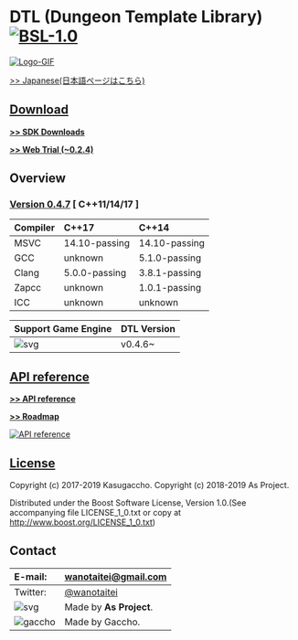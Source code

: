 # DTL (Dungeon Template Library) [![BSL-1.0](https://img.shields.io/badge/license-BSL--1.0-blue.svg)](https://github.com/Kasugaccho/DungeonTemplateLibrary/blob/master/LICENSE_1_0.txt)

[![Logo-GIF](https://kasugaccho.github.io/DungeonPicture/Picture/Logo/logo_color800_2.gif)](https://github.com/Kasugaccho/DungeonTemplateLibrary/wiki/API-reference)

[>> Japanese(日本語ページはこちら)](https://github.com/Kasugaccho/DungeonTemplateLibrary/wiki/%E3%83%9B%E3%83%BC%E3%83%A0)

## [Download](https://github.com/Kasugaccho/DungeonTemplateLibrary/releases)

[**>> SDK Downloads**](https://github.com/Kasugaccho/DungeonTemplateLibrary/releases)

[**>> Web Trial (~0.2.4)**](https://github.com/Kasugaccho/DungeonTemplateLibrary/wiki/Web-Trial)

## Overview

### [**Version 0.4.7**](https://github.com/Kasugaccho/DungeonTemplateLibrary/releases) [ C++11/14/17 ]

|Compiler|C++17|C++14|
|:---|:---|:---|
|MSVC|14.10-passing|14.10-passing|
|GCC|unknown|5.1.0-passing|
|Clang|5.0.0-passing|3.8.1-passing|
|Zapcc|unknown|1.0.1-passing|unknown|
|ICC|unknown|unknown|

|Support Game Engine|DTL Version|
|:---|:---|
|![svg](https://github.com/Kasugaccho/DungeonPicture/blob/master/Picture/UE4/Unreal_Engine_Horiz_Black.svg)|v0.4.6~|


## [API reference](https://github.com/Kasugaccho/DungeonTemplateLibrary/wiki/API-reference)

[**>> API reference**](https://github.com/Kasugaccho/DungeonTemplateLibrary/wiki/API-reference)

[**>> Roadmap**](https://github.com/Kasugaccho/DungeonTemplateLibrary/wiki/Roadmap)

[![API reference](https://Kasugaccho.github.io/DungeonPicture/Picture/3D/diamond_sqare_ai.png)](https://github.com/Kasugaccho/DungeonTemplateLibrary/wiki/API-reference)

## [License](https://github.com/Kasugaccho/DungeonTemplateLibrary/blob/master/LICENSE_1_0.txt)

Copyright (c) 2017-2019 Kasugaccho.
Copyright (c) 2018-2019 As Project.

Distributed under the Boost Software License, Version 1.0.(See accompanying file LICENSE_1_0.txt or copy at http://www.boost.org/LICENSE_1_0.txt)

## Contact

|E-mail:|wanotaitei@gmail.com|
|:---|:---|
|Twitter:|[@wanotaitei](https://twitter.com/wanotaitei)|
|![svg](https://Kasugaccho.github.io/DungeonPicture/Picture/as_logo.svg)|Made by **As Project**.|
|![gaccho](https://Kasugaccho.github.io/DungeonPicture/Picture/gaccho_icon.svg)|Made by Gaccho.|
